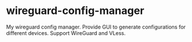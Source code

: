 # wireguard-config-manager
My wireguard config manager. Provide GUI to generate configurations for different devices. Support WireGuard and VLess.
